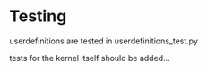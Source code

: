 # Testing
userdefinitions are tested in userdefinitions_test.py

tests for the kernel itself should be added...
